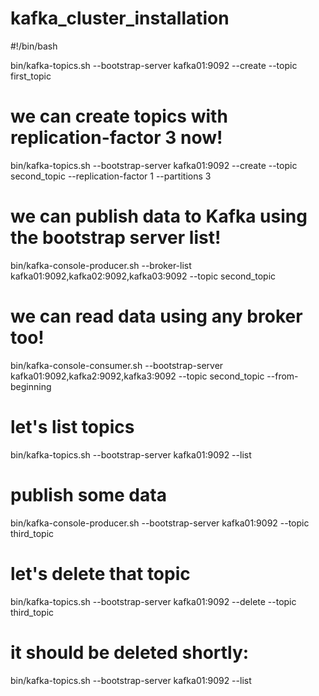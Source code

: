 # kafka_cluster_installation


#!/bin/bash

bin/kafka-topics.sh --bootstrap-server kafka01:9092 --create --topic first_topic

# we can create topics with replication-factor 3 now!
bin/kafka-topics.sh --bootstrap-server kafka01:9092 --create --topic second_topic --replication-factor 1 --partitions 3



# we can publish data to Kafka using the bootstrap server list!
bin/kafka-console-producer.sh --broker-list kafka01:9092,kafka02:9092,kafka03:9092 --topic second_topic

# we can read data using any broker too!
bin/kafka-console-consumer.sh --bootstrap-server kafka01:9092,kafka2:9092,kafka3:9092 --topic second_topic --from-beginning


# let's list topics
bin/kafka-topics.sh --bootstrap-server kafka01:9092 --list

# publish some data
bin/kafka-console-producer.sh --bootstrap-server kafka01:9092 --topic third_topic

# let's delete that topic
bin/kafka-topics.sh --bootstrap-server kafka01:9092 --delete --topic third_topic

# it should be deleted shortly:
bin/kafka-topics.sh --bootstrap-server kafka01:9092 --list
